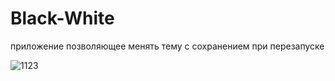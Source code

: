 # Black-White
приложение позволяющее менять тему с сохранением при перезапуске

![1123](https://user-images.githubusercontent.com/121637709/226713792-b3d91f8f-2dbb-4fa8-aa8e-294201acefb4.png)
